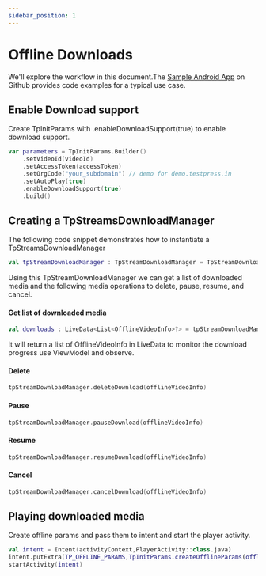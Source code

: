 ```yaml
---
sidebar_position: 1
---
```


# Offline Downloads

We'll explore the workflow in this document.The [Sample Android App](https://github.com/testpress/sample-android-app) on Github provides code examples for a typical use case.

## Enable Download support

Create TpInitParams with .enableDownloadSupport(true) to enable download support.

``` kotlin
var parameters = TpInitParams.Builder()
    .setVideoId(videoId)
    .setAccessToken(accessToken)
    .setOrgCode("your_subdomain") // demo for demo.testpress.in
    .setAutoPlay(true)
    .enableDownloadSupport(true)
    .build()
```

## Creating a TpStreamsDownloadManager

The following code snippet demonstrates how to instantiate a TpStreamsDownloadManager

``` kotlin
val tpStreamDownloadManager : TpStreamDownloadManager = TpStreamDownloadManager(activityContext)
```

Using this TpStreamDownloadManager we can get a list of downloaded media and the following media operations to delete, pause, resume, and cancel.

#### Get list of downloaded media

``` kotlin
val downloads : LiveData<List<OfflineVideoInfo>?> = tpStreamDownloadManager.getAllDownloads()
```
It will return a list of OfflineVideoInfo in LiveData to monitor the download progress use ViewModel and observe.

#### Delete

``` kotlin
tpStreamDownloadManager.deleteDownload(offlineVideoInfo)
```

#### Pause

``` kotlin
tpStreamDownloadManager.pauseDownload(offlineVideoInfo)
```

#### Resume

``` kotlin
tpStreamDownloadManager.resumeDownload(offlineVideoInfo)
```

#### Cancel

``` kotlin
tpStreamDownloadManager.cancelDownload(offlineVideoInfo)
```

## Playing downloaded media

Create offline params and pass them to intent and start the player activity.

``` kotlin
val intent = Intent(activityContext,PlayerActivity::class.java)
intent.putExtra(TP_OFFLINE_PARAMS,TpInitParams.createOfflineParams(offlineVideoInfo.videoId))
startActivity(intent)
```